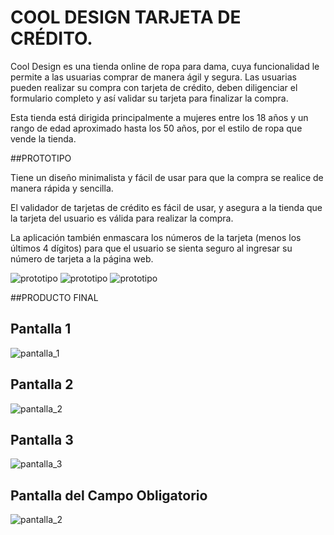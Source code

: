 # COOL DESIGN TARJETA DE CRÉDITO.

Cool Design es una tienda online de ropa para dama, cuya funcionalidad le permite a las usuarias comprar de manera ágil y segura. Las usuarias pueden  realizar su compra con tarjeta de crédito, deben diligenciar el formulario completo y así validar su tarjeta para finalizar la compra.

Esta tienda está dirigida principalmente a mujeres entre los 18 años y un rango de edad aproximado hasta los 50 años, por el estilo de ropa que vende la tienda.

##PROTOTIPO

Tiene un diseño minimalista y fácil de usar para que la compra se realice de manera rápida y sencilla.

El validador de tarjetas de crédito es fácil de usar, y asegura a la tienda que la tarjeta del usuario es válida para realizar la compra.

La aplicación también enmascara los números de la tarjeta (menos los últimos 4 dígitos) para que el usuario se sienta seguro al ingresar su número de tarjeta a la página web.

<img src="./img/prototipo_1.png" alt="prototipo">
<img src="./img/prototipo_2.png" alt="prototipo">
<img src="./img/prototipo_3.png" alt="prototipo">

##PRODUCTO FINAL

## Pantalla 1
<img src="https://github.com/adriana17soto/BOG003-card-validation/blob/master/src/img/pantalla_1.png" alt="pantalla_1">

## Pantalla 2

<img src="https://github.com/adriana17soto/BOG003-card-validation/blob/master/src/img/pantalla_2.png" alt="pantalla_2">

## Pantalla 3

<img src=".https://github.com/adriana17soto/BOG003-card-validation/blob/master/src/img/pantalla_3.png" alt="pantalla_3">


## Pantalla del Campo Obligatorio

<img src="https://github.com/adriana17soto/BOG003-card-validation/blob/master/src/img/campo_obligatorio.PNG" alt="pantalla_2">

